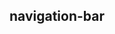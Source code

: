## navigation-bar

<!-- UTSCOMJSON.navigation-bar.description -->

<!-- UTSCOMJSON.navigation-bar.compatibility -->

<!-- UTSCOMJSON.navigation-bar.attribute -->

<!-- UTSCOMJSON.navigation-bar.event -->

<!-- UTSCOMJSON.navigation-bar.component_type -->

<!-- UTSCOMJSON.navigation-bar.children -->

<!-- UTSCOMJSON.navigation-bar.example -->

<!-- UTSCOMJSON.navigation-bar.reference -->

